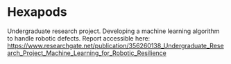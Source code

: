 # Hexapods
Undergraduate research project. Developing a machine learning algorithm to handle robotic defects.
Report accessible here:
https://www.researchgate.net/publication/356260138_Undergraduate_Research_Project_Machine_Learning_for_Robotic_Resilience

